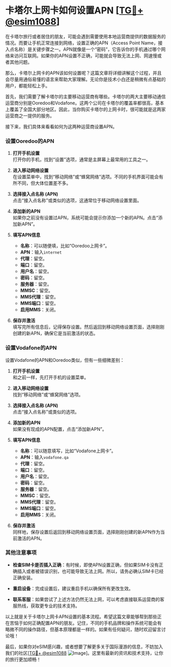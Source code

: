 # 卡塔尔上网卡如何设置APN [[TG💪+ @esim1088](https://t.me/s/esim1088)]

在卡塔尔旅行或者居住的朋友，可能会遇到需要使用本地运营商提供的数据服务的情况。而要让手机正常连接到网络，设置正确的APN（Access Point Name，接入点名称）是关键步骤之一。APN就像是一个“密码”，它告诉你的手机通过哪个网络来访问互联网。如果你的APN设置不正确，可能就会导致无法上网、网速慢或者其他问题。

那么，卡塔尔上网卡的APN该如何设置呢？这篇文章将详细讲解这个过程，并且会尽量用通俗易懂的语言来帮助大家理解。无论你是技术小白还是稍微有点基础的用户，都能轻松上手。

首先，我们需要了解卡塔尔的主要移动运营商有哪些。卡塔尔的两大主要移动通信运营商分别是Ooredoo和Vodafone。这两个公司在卡塔尔的覆盖率都很高，基本上覆盖了全国大部分地区。因此，当你购买卡塔尔的上网卡时，很可能就是这两家运营商之一提供的服务。

接下来，我们具体来看看如何为这两种运营商设置APN。

### 设置Ooredoo的APN

1. **打开手机设置**  
   打开你的手机，找到“设置”选项，通常是主屏幕上最常用的工具之一。

2. **进入移动网络设置**  
   在设置菜单中，找到“移动网络”或“蜂窝网络”选项。不同的手机界面可能会有所不同，但大体位置差不多。

3. **选择接入点名称 (APN)**  
   点击“接入点名称”或类似的选项，这通常位于移动网络设置里面。

4. **添加新的APN**  
   如果你之前没有设置过APN，系统可能会提示你添加一个新的APN。点击“添加新APN”。

5. **填写APN信息**  
   - **名称**：可以随便填，比如“Ooredoo上网卡”。
   - **APN**：输入`internet`
   - **代理**：留空。
   - **端口**：留空。
   - **用户名**：留空。
   - **密码**：留空。
   - **服务器**：留空。
   - **MMSC**：留空。
   - **MMS代理**：留空。
   - **MMS端口**：留空。
   - **启用MMS**：关闭。

6. **保存并激活**  
   填写完所有信息后，记得保存设置。然后返回到移动网络设置页面，选择刚刚创建的新APN，确保它是当前激活的状态。

### 设置Vodafone的APN

设置Vodafone的APN和Ooredoo类似，但有一些细微差别：

1. **打开手机设置**  
   和之前一样，先打开手机的设置菜单。

2. **进入移动网络设置**  
   找到“移动网络”或“蜂窝网络”选项。

3. **选择接入点名称 (APN)**  
   点击“接入点名称”或类似的选项。

4. **添加新的APN**  
   如果没有现成的APN配置，点击“添加新APN”。

5. **填写APN信息**  
   - **名称**：可以随意填写，比如“Vodafone上网卡”。
   - **APN**：输入`vodafone.qa`
   - **代理**：留空。
   - **端口**：留空。
   - **用户名**：留空。
   - **密码**：留空。
   - **服务器**：留空。
   - **MMSC**：留空。
   - **MMS代理**：留空。
   - **MMS端口**：留空。
   - **启用MMS**：关闭。

6. **保存并激活**  
   同样地，保存设置后返回到移动网络设置页面，选择刚刚创建的新APN作为当前激活的APN。

### 其他注意事项

- **检查SIM卡是否插入正确**：有时候，即使APN设置正确，但如果SIM卡没有正确插入或者被错误识别，也可能导致无法上网。所以，请务必确认SIM卡已经正确安装。

- **重启设备**：完成设置后，建议重启手机以确保所有更改生效。

- **联系客服**：如果尝试了上述方法仍然无法上网，可以考虑直接联系运营商的客服热线，获取更专业的技术支持。

以上就是关于卡塔尔上网卡APN设置的基本流程。希望这篇文章能够帮到那些正在苦恼于如何正确配置APN的朋友。记住，不同的手机品牌和操作系统可能会有略微不同的操作路径，但基本原理都是一样的。如果有任何疑问，随时欢迎留言讨论哦！

最后，如果你对eSIM感兴趣，或者想要了解更多关于国际漫游的信息，不妨加入我们的社区[[TG💪+ @esim1088](https://t.me/s/esim1088) ![Image](https://i.postimg.cc/4NQfJmqS/Snipaste-2025-05-13-00-14-12.png)]。这里有最新的资讯和技术支持，让你的旅行更加顺畅！